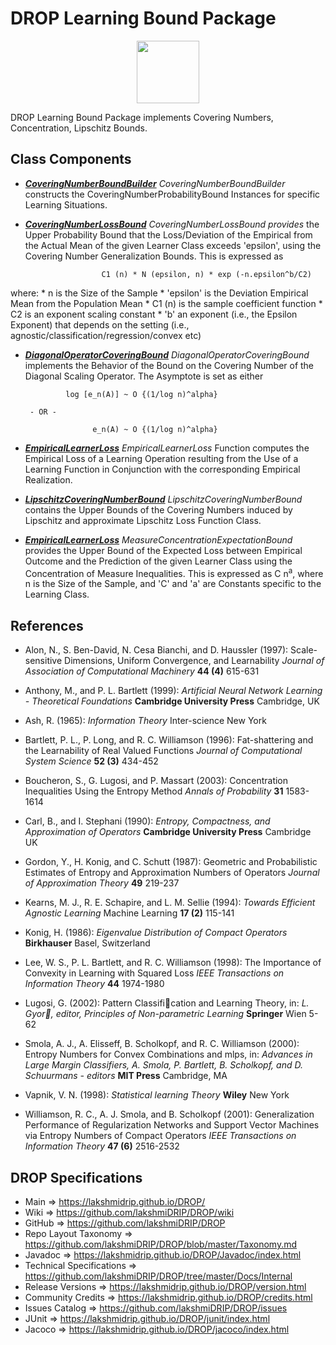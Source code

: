 # DROP Learning Bound Package

<p align="center"><img src="https://github.com/lakshmiDRIP/DROP/blob/master/DRIP_Logo.gif?raw=true" width="100"></p>

DROP Learning Bound Package implements Covering Numbers, Concentration, Lipschitz Bounds.


## Class Components

 * [***CoveringNumberBoundBuilder***](https://github.com/lakshmiDRIP/DROP/tree/master/src/main/java/org/drip/learning/bound/CoveringNumberBoundBuilder.java)
 <i>CoveringNumberBoundBuilder</i> constructs the CoveringNumberProbabilityBound Instances for specific
 Learning Situations.

 * [***CoveringNumberLossBound***](https://github.com/lakshmiDRIP/DROP/tree/master/src/main/java/org/drip/learning/bound/CoveringNumberLossBound.java)
 <i>CoveringNumberLossBound provides</i> the Upper Probability Bound that the Loss/Deviation of the Empirical
 from the Actual Mean of the given Learner Class exceeds 'epsilon', using the Covering Number Generalization
 Bounds. This is expressed as

  						C1 (n) * N (epsilon, n) * exp (-n.epsilon^b/C2)

 where:
 	* n is the Size of the Sample
 	* 'epsilon' is the Deviation Empirical Mean from the Population Mean
 	* C1 (n) is the sample coefficient function
 	* C2 is an exponent scaling constant
 	* 'b' an exponent (i.e., the Epsilon Exponent) that depends on the setting (i.e.,
 		agnostic/classification/regression/convex etc)

 * [***DiagonalOperatorCoveringBound***](https://github.com/lakshmiDRIP/DROP/tree/master/src/main/java/org/drip/learning/bound/DiagonalOperatorCoveringBound.java)
 <i>DiagonalOperatorCoveringBound</i> implements the Behavior of the Bound on the Covering Number of the
 Diagonal Scaling Operator. The Asymptote is set as either

 				log [e_n(A)] ~ O {(1/log n)^alpha}

 		- OR -

 					  e_n(A) ~ O {(1/log n)^alpha}

 * [***EmpiricalLearnerLoss***](https://github.com/lakshmiDRIP/DROP/tree/master/src/main/java/org/drip/learning/bound/EmpiricalLearnerLoss.java)
 <i>EmpiricalLearnerLoss</i> Function computes the Empirical Loss of a Learning Operation resulting from the
 Use of a Learning Function in Conjunction with the corresponding Empirical Realization.

 * [***LipschitzCoveringNumberBound***](https://github.com/lakshmiDRIP/DROP/tree/master/src/main/java/org/drip/learning/bound/LipschitzCoveringNumberBound.java)
 <i>LipschitzCoveringNumberBound</i> contains the Upper Bounds of the Covering Numbers induced by Lipschitz
 and approximate Lipschitz Loss Function Class.

 * [***EmpiricalLearnerLoss***](https://github.com/lakshmiDRIP/DROP/tree/master/src/main/java/org/drip/learning/bound/EmpiricalLearnerLoss.java)
 <i>MeasureConcentrationExpectationBound</i> provides the Upper Bound of the Expected Loss between Empirical
 Outcome and the Prediction of the given Learner Class using the Concentration of Measure Inequalities. This
 is expressed as C n<sup>a</sup>, where n is the Size of the Sample, and 'C' and 'a' are Constants specific
 to the Learning Class.


## References

 * Alon, N., S. Ben-David, N. Cesa Bianchi, and D. Haussler (1997): Scale-sensitive Dimensions, Uniform
 Convergence, and Learnability <i>Journal of Association of Computational Machinery</i> <b>44 (4)</b> 615-631

 * Anthony, M., and P. L. Bartlett (1999): <i>Artificial Neural Network Learning - Theoretical
 Foundations</i> <b>Cambridge University Press</b> Cambridge, UK

 * Ash, R. (1965): <i>Information Theory</i> Inter-science</b> New York

 * Bartlett, P. L., P. Long, and R. C. Williamson (1996): Fat-shattering and the Learnability of Real Valued
 Functions <i>Journal of Computational System Science</i> <b>52 (3)</b> 434-452

 * Boucheron, S., G. Lugosi, and P. Massart (2003): Concentration Inequalities Using the Entropy Method
 <i>Annals of Probability</i> <b>31</b> 1583-1614

 * Carl, B., and I. Stephani (1990): <i>Entropy, Compactness, and Approximation of Operators</i>
 <b>Cambridge University Press</b> Cambridge UK

 * Gordon, Y., H. Konig, and C. Schutt (1987): Geometric and Probabilistic Estimates of Entropy and
 Approximation Numbers of Operators <i>Journal of Approximation Theory</i> <b>49</b> 219-237

 * Kearns, M. J., R. E. Schapire, and L. M. Sellie (1994): <i>Towards Efficient Agnostic Learning</i> Machine
 Learning <b>17 (2)</b> 115-141

 * Konig, H. (1986): <i>Eigenvalue Distribution of Compact Operators</i> <b>Birkhauser</b> Basel, Switzerland

 * Lee, W. S., P. L. Bartlett, and R. C. Williamson (1998): The Importance of Convexity in Learning with
 Squared Loss <i>IEEE Transactions on Information Theory</i> <b>44</b> 1974-1980

 * Lugosi, G. (2002): Pattern Classification and Learning Theory, in: <i>L. Gyor, editor, Principles of
 Non-parametric Learning</i> <b>Springer</b> Wien 5-62

 * Smola, A. J., A. Elisseff, B. Scholkopf, and R. C. Williamson (2000): Entropy Numbers for Convex
 Combinations and mlps, in: <i>Advances in Large Margin Classifiers, A. Smola, P. Bartlett, B. Scholkopf, and
 D. Schuurmans - editors</i> <b>MIT Press</b> Cambridge, MA

 * Vapnik, V. N. (1998): <i>Statistical learning Theory</i> <b>Wiley</b> New York

 * Williamson, R. C., A. J. Smola, and B. Scholkopf (2001): Generalization Performance of Regularization
 Networks and Support Vector Machines via Entropy Numbers of Compact Operators <i>IEEE Transactions on
 Information Theory</i> <b>47 (6)</b> 2516-2532


## DROP Specifications

 * Main                     => https://lakshmidrip.github.io/DROP/
 * Wiki                     => https://github.com/lakshmiDRIP/DROP/wiki
 * GitHub                   => https://github.com/lakshmiDRIP/DROP
 * Repo Layout Taxonomy     => https://github.com/lakshmiDRIP/DROP/blob/master/Taxonomy.md
 * Javadoc                  => https://lakshmidrip.github.io/DROP/Javadoc/index.html
 * Technical Specifications => https://github.com/lakshmiDRIP/DROP/tree/master/Docs/Internal
 * Release Versions         => https://lakshmidrip.github.io/DROP/version.html
 * Community Credits        => https://lakshmidrip.github.io/DROP/credits.html
 * Issues Catalog           => https://github.com/lakshmiDRIP/DROP/issues
 * JUnit                    => https://lakshmidrip.github.io/DROP/junit/index.html
 * Jacoco                   => https://lakshmidrip.github.io/DROP/jacoco/index.html

